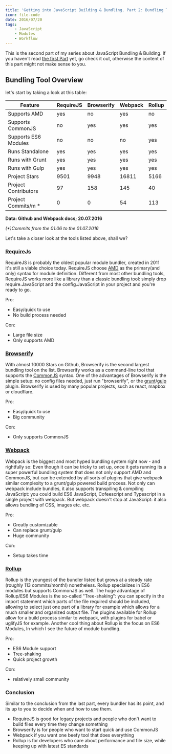 ```yaml
---
title: 'Getting into JavaScript Building & Bundling. Part 2: Bundling Tools'
icon: file-code
date: 2016/07/20
tags:
    - JavaScript
    - Modules
    - Workflow
---
```


This is the second part of my series about JavaScript Bundling & Building. If you haven't read [the first Part](http://f-rilling.com/getting-into-javascript-building-and-bundling-part-1-modules) yet, go check it out, otherwise the content of this part might not make sense to you.

## Bundling Tool Overview

let's start by taking a look at this table:

Feature              | RequireJS | Browserify | Webpack | Rollup
-------------------- | --------- | ---------- | ------- | ------
Supports AMD         | yes       | no         | yes     | no
Supports CommonJS    | no        | yes        | yes     | yes
Supports ES6 Modules | no        | no         | no      | yes
Runs Standalone      | yes       | yes        | yes     | yes
Runs with Grunt      | yes       | yes        | yes     | yes
Runs with Gulp       | yes       | yes        | yes     | yes
Project Stars        | 9501      | 9948       | 16811   | 5166
Project Contributors | 97        | 158        | 145     | 40
Project Commits/m *  | 0         | 0          | 54      | 113

<!-- more -->

**Data: Github and Webpack docs; 20.07.2016**

_(*)Commits from the 01.06 to the 01.07.2016_

Let's take a closer look at the tools listed above, shall we?

### [RequireJs](http://requirejs.org)

RequireJS is probably the oldest popular module bundler, created in 2011 it's still a viable choice today. RequireJS choose [AMD](http://f-rilling.com/getting-into-JavaScript-building-and-bundling-part-1-modules) as the primary(and only) syntax for module definition. Different from most other bundling tools, RequireJS works more like a library than a classic bundling tool: simply drop require.JavaScript and the config.JavaScript in your project and you're ready to go.

Pro:

- Easy/quick to use
- No build process needed

Con:

- Large file size
- Only supports AMD

### [Browserify](http://browserify.org/)

With almost 10000 Stars on Github, Browserify is the second largest bundling tool on the list. Browserify works as a command-line tool that supports the [CommonJS](http://f-rilling.com/getting-into-JavaScript-building-and-bundling-part-1-modules) syntax. One of the advantages of Browserify is the simple setup: no config files needed, just run "browserify", or the [grunt](https://www.npmjs.com/package/grunt-browserify)/[gulp](https://www.npmjs.com/package/gulp-browserify) plugin. Browserify is used by many popular projects, such as react, mapbox or cloudflare.

Pro:

- Easy/quick to use
- Big community

Con:

- Only supports CommonJS

### [Webpack](https://webpack.github.io/)

Webpack is the biggest and most hyped bundling system right now - and rightfully so: Even though it can be tricky to set up, once it gets running its a super powerful bundling system that does not only support AMD and CommonJS, but can be extended by all sorts of plugins that give webpack similar complexity to a grunt/gulp powered build process. Not only can webpack include bundles, it also supports transpiling & compiling JavaScript: you could build ES6 JavaScript, Cofeescript and Typescript in a single project with webpack. But webpack doesn't stop at JavaScript: it also allows bundling of CSS, images etc. etc.

Pro:

- Greatly customizable
- Can replace grunt/gulp
- Huge community

Con:

- Setup takes time

### [Rollup](http://rollupjs.org/)

Rollup is the youngest of the bundler listed but grows at a steady rate (roughly 113 commits/month!) nonetheless. Rollup specializes in ES6 modules but supports CommonJS as well. The huge advantage of Rollup/ES6 Modules is the so-called "Tree-shaking": you can specify in the import statement which parts of the file required should be included, allowing to select just one part of a library for example which allows for a much smaller and organized output file. The plugins available for Rollup allow for a build process similar to webpack, with plugins for babel or uglifyJS for example. Another cool thing about Rollup is the focus on ES6 Modules, In which I see the future of module bundling.

Pro:

- ES6 Module support
- Tree-shaking
- Quick project growth

Con:

- relatively small community

### Conclusion

Similar to the conclusion from the last part, every bundler has its point, and its up to you to decide when and how to use them.

- RequireJS is good for legacy projects and people who don't want to build files every time they change something
- Browserify is for people who want to start quick and use CommonJS
- Webpack if you want one beefy tool that does everything
- Rollup is for developers who care about performance and file size, while keeping up with latest ES standards
